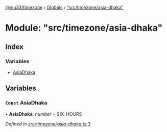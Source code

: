 [@nju33/timezone](../README.md) › [Globals](../globals.md) › ["src/timezone/asia-dhaka"](_src_timezone_asia_dhaka_.md)

# Module: "src/timezone/asia-dhaka"

## Index

### Variables

* [AsiaDhaka](_src_timezone_asia_dhaka_.md#const-asiadhaka)

## Variables

### `Const` AsiaDhaka

• **AsiaDhaka**: *number* = SIX_HOURS

*Defined in [src/timezone/asia-dhaka.ts:3](https://github.com/nju33/timezone/blob/f7057aa/src/timezone/asia-dhaka.ts#L3)*
